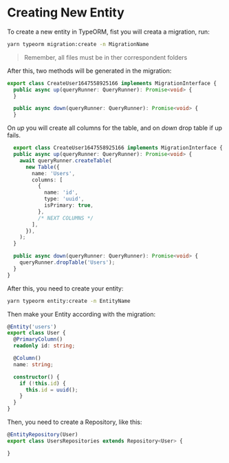 # Creating New Entity

To create a new entity in TypeORM, fist you will creata a migration, run: 

```sh
yarn typeorm migration:create -n MigrationName
```

> Remember, all files must be in ther correspondent folders

After this, two methods will be generated in the migration:

```ts
export class CreateUser1647558925166 implements MigrationInterface {
  public async up(queryRunner: QueryRunner): Promise<void> {
  }

  public async down(queryRunner: QueryRunner): Promise<void> {
  }
```

On *up* you will create all columns for the table, and on *down* drop table if up fails.

```ts
  export class CreateUser1647558925166 implements MigrationInterface {
  public async up(queryRunner: QueryRunner): Promise<void> {
    await queryRunner.createTable(
      new Table({
        name: 'Users',
        columns: [
          {
            name: 'id',
            type: 'uuid',
            isPrimary: true,
          },
          /* NEXT COLUMNS */
        ],
      }),
    );
  }

  public async down(queryRunner: QueryRunner): Promise<void> {
    queryRunner.dropTable('Users');
  }
}
```

After this, you need to create your entity:

```sh
yarn typeorm entity:create -n EntityName
```

Then make your Entity according with the migration:

```ts
@Entity('users')
export class User {
  @PrimaryColumn()
  readonly id: string;

  @Column()
  name: string;

  constructor() {
    if (!this.id) {
      this.id = uuid();
    }
  }
}
```

Then, you need to create a Repository, like this: 

```ts
@EntityRepository(User)
export class UsersRepositories extends Repository<User> {

}

```

